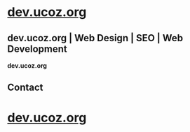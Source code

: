 # [dev.ucoz.org](https://dev.ucoz.org)
## dev.ucoz.org | Web Design | SEO | Web Development
**dev.ucoz.org**
## Contact
# [dev.ucoz.org](https://dev.ucoz.org)
